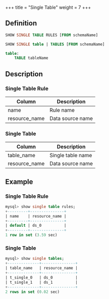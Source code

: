 +++
title = "Single Table"
weight = 7
+++

## Definition

```sql
SHOW SINGLE TABLE RULES [FROM schemaName]

SHOW SINGLE table | TABLES [FROM schemaName]

table:
    TABLE tableName
```

## Description

### Single Table Rule

| Column        | Description       |
| ------------- | ------------------|
| name          | Rule name         |
| resource_name | Data source name  |

### Single Table

| Column        | Description        |
| ------------- | ------------------ |
| table_name    | Single table name  |
| resource_name | Data source name   |

## Example

### Single Table Rule

```sql
mysql> show single table rules;
+---------+---------------+
| name    | resource_name |
+---------+---------------+
| default | ds_0          |
+---------+---------------+
1 row in set (3.59 sec)
```

### Single Table

```sql
mysql> show single tables;
+--------------+---------------+
| table_name   | resource_name |
+--------------+---------------+
| t_single_0   | ds_0          |
| t_single_1   | ds_1          |
+--------------+---------------+
2 rows in set (0.02 sec)
```
